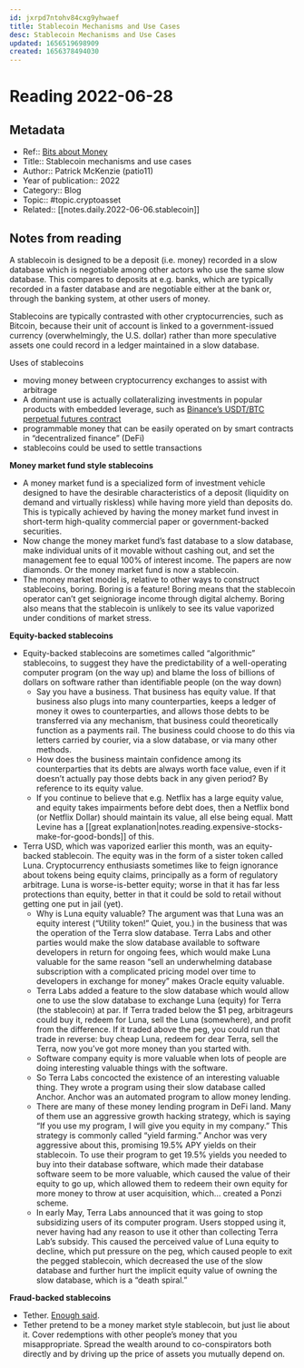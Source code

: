 ```yaml
---
id: jxrpd7ntohv84cxg9yhwaef
title: Stablecoin Mechanisms and Use Cases
desc: Stablecoin Mechanisms and Use Cases
updated: 1656519698909
created: 1656378494030
---
```

# Reading 2022-06-28

## Metadata

- Ref:: [Bits about Money](https://bam.kalzumeus.com/archive/stablecoin-mechanisms-and-use-cases/)
- Title:: Stablecoin mechanisms and use cases
- Author:: Patrick McKenzie (patio11)
- Year of publication:: 2022
- Category:: Blog
- Topic:: #topic.cryptoasset
- Related:: [[notes.daily.2022-06-06.stablecoin]]

## Notes from reading

A stablecoin is designed to be a deposit (i.e. money) recorded in a slow database which is negotiable among other actors who use the same slow database. This compares to deposits at e.g. banks, which are typically recorded in a faster database and are negotiable either at the bank or, through the banking system, at other users of money.

Stablecoins are typically contrasted with other cryptocurrencies, such as Bitcoin, because their unit of account is linked to a government-issued currency (overwhelmingly, the U.S. dollar) rather than more speculative assets one could record in a ledger maintained in a slow database.

Uses of stablecoins
- moving money between cryptocurrency exchanges to assist with arbitrage
- A dominant use is actually collateralizing investments in popular products with embedded leverage, such as [Binance’s USDT/BTC perpetual futures contract](https://www.binance.com/en/futures/BTCUSDT)
- programmable money that can be easily operated on by smart contracts in “decentralized finance” (DeFi)
- stablecoins could be used to settle transactions

**Money market fund style stablecoins**
- A money market fund is a specialized form of investment vehicle designed to have the desirable characteristics of a deposit (liquidity on demand and virtually riskless) while having more yield than deposits do. This is typically achieved by having the money market fund invest in short-term high-quality commercial paper or government-backed securities.
- Now change the money market fund’s fast database to a slow database, make individual units of it movable without cashing out, and set the management fee to equal 100% of interest income. The papers are now diamonds. Or the money market fund is now a stablecoin.
- The money market model is, relative to other ways to construct stablecoins, boring. Boring is a feature! Boring means that the stablecoin operator can’t get seigniorage income through digital alchemy. Boring also means that the stablecoin is unlikely to see its value vaporized under conditions of market stress.

**Equity-backed stablecoins**
- Equity-backed stablecoins are sometimes called “algorithmic” stablecoins, to suggest they have the predictability of a well-operating computer program (on the way up) and blame the loss of billions of dollars on software rather than identifiable people (on the way down)
    - Say you have a business. That business has equity value. If that business also plugs into many counterparties, keeps a ledger of money it owes to counterparties, and allows those debts to be transferred via any mechanism, that business could theoretically function as a payments rail. The business could choose to do this via letters carried by courier, via a slow database, or via many other methods.
    - How does the business maintain confidence among its counterparties that its debts are always worth face value, even if it doesn’t actually pay those debts back in any given period? By reference to its equity value.
    - If you continue to believe that e.g. Netflix has a large equity value, and equity takes impairments before debt does, then a Netflix bond (or Netflix Dollar) should maintain its value, all else being equal. Matt Levine has a [[great explanation|notes.reading.expensive-stocks-make-for-good-bonds]] of this.
- Terra USD, which was vaporized earlier this month, was an equity-backed stablecoin. The equity was in the form of a sister token called Luna. Cryptocurrency enthusiasts sometimes like to feign ignorance about tokens being equity claims, principally as a form of regulatory arbitrage. Luna is worse-is-better equity; worse in that it has far less protections than equity, better in that it could be sold to retail without getting one put in jail (yet).
    - Why is Luna equity valuable? The argument was that Luna was an equity interest (“Utility token!” Quiet, you.) in the business that was the operation of the Terra slow database. Terra Labs and other parties would make the slow database available to software developers in return for ongoing fees, which would make Luna valuable for the same reason “sell an underwhelming database subscription with a complicated pricing model over time to developers in exchange for money” makes Oracle equity valuable.
    - Terra Labs added a feature to the slow database which would allow one to use the slow database to exchange Luna (equity) for Terra (the stablecoin) at par. If Terra traded below the $1 peg, arbitrageurs could buy it, redeem for Luna, sell the Luna (somewhere), and profit from the difference. If it traded above the peg, you could run that trade in reverse: buy cheap Luna, redeem for dear Terra, sell the Terra, now you’ve got more money than you started with.
    - Software company equity is more valuable when lots of people are doing interesting valuable things with the software.
    - So Terra Labs concocted the existence of an interesting valuable thing. They wrote a program using their slow database called Anchor. Anchor was an automated program to allow money lending.
    - There are many of these money lending program in DeFi land. Many of them use an aggressive growth hacking strategy, which is saying “If you use my program, I will give you equity in my company.” This strategy is commonly called “yield farming.” Anchor was very aggressive about this, promising 19.5% APY yields on their stablecoin. To use their program to get 19.5% yields you needed to buy into their database software, which made their database software seem to be more valuable, which caused the value of their equity to go up, which allowed them to redeem their own equity for more money to throw at user acquisition, which… created a Ponzi scheme.
    - In early May, Terra Labs announced that it was going to stop subsidizing users of its computer program. Users stopped using it, never having had any reason to use it other than collecting Terra Lab’s subsidy. This caused the perceived value of Luna equity to decline, which put pressure on the peg, which caused people to exit the pegged stablecoin, which decreased the use of the slow database and further hurt the implicit equity value of owning the slow database, which is a “death spiral.”

**Fraud-backed stablecoins**
- Tether. [Enough said](https://www.kalzumeus.com/2019/10/28/tether-and-bitfinex/).
- Tether pretend to be a money market style stablecoin, but just lie about it. Cover redemptions with other people’s money that you misappropriate. Spread the wealth around to co-conspirators both directly and by driving up the price of assets you mutually depend on.